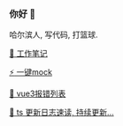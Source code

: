 ### 你好 👋

哈尔滨人, 写代码, 打篮球.

[📘 工作笔记](https://github.com/any86/Notes/issues)

[:zap: 一键mock](https://any86.github.io/be-mock)

[🌱 vue3报错列表](https://github.com/any86/vue-error/issues)

[🧁 ts 更新日志速读, 持续更新...](https://github.com/any86/ts-log-cn)




<!-- [![any86's github stats](https://github-readme-stats.vercel.app/api?username=any86&show_icons=true&hide_border=true)](https://github.com/any86/) -->
